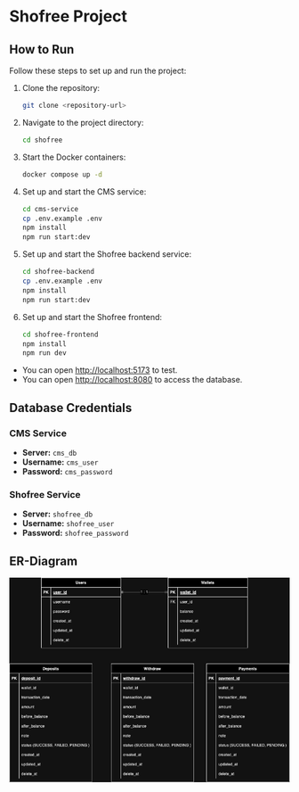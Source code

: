 # Shofree Project

## How to Run

Follow these steps to set up and run the project:

1. Clone the repository:
    ```bash
    git clone <repository-url>
    ```
2. Navigate to the project directory:
    ```bash
    cd shofree
    ```
3. Start the Docker containers:
    ```bash
    docker compose up -d
    ```
4. Set up and start the CMS service:
    ```bash
    cd cms-service
    cp .env.example .env
    npm install
    npm run start:dev
    ```
5. Set up and start the Shofree backend service:
    ```bash
    cd shofree-backend
    cp .env.example .env
    npm install
    npm run start:dev
    ```
6. Set up and start the Shofree frontend:
    ```bash
    cd shofree-frontend
    npm install
    npm run dev
    ```
- You can open [http://localhost:5173](http://localhost:5173) to test.
- You can open [http://localhost:8080](http://localhost:8080) to access the database.

## Database Credentials

### CMS Service
- **Server:** `cms_db`
- **Username:** `cms_user`
- **Password:** `cms_password`

### Shofree Service
- **Server:** `shofree_db`
- **Username:** `shofree_user`
- **Password:** `shofree_password`

## ER-Diagram
![alt text](https://github.com/Jetnipat-c/shofree/blob/main/Shofree-ERD.drawio.png)

